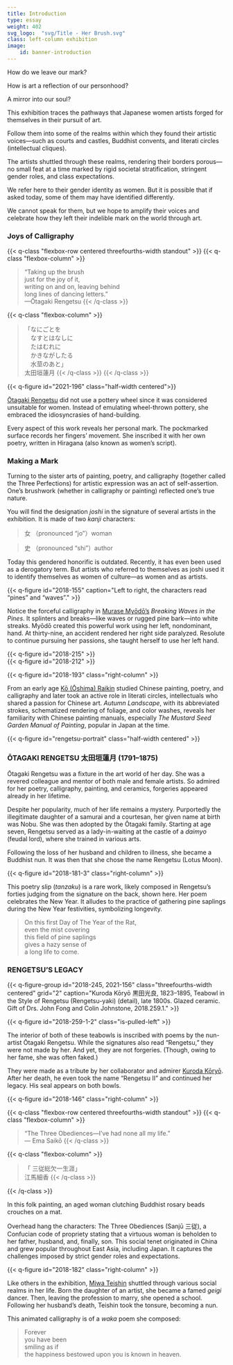 ```yaml
---
title: Introduction
type: essay
weight: 402
svg_logo:  "svg/Title - Her Brush.svg"
class: left-column exhibition
image:
    id: banner-introduction
---
```


How do we leave our mark?

How is art a reflection of our personhood?

A mirror into our soul?

This exhibition traces the pathways that Japanese women artists forged for themselves in their pursuit of art.

Follow them into some of the realms within which they found their artistic voices—such as courts and castles, Buddhist convents, and literati circles (intellectual cliques).

The artists shuttled through these realms, rendering their borders porous—no small feat at a time marked by rigid societal stratification, stringent gender roles, and class expectations.

We refer here to their gender identity as women. But it is possible that if asked today, some of them may have identified differently.

We cannot speak for them, but we hope to amplify their voices and celebrate how they left their indelible mark on the world through art.

<div class="spacer-300"></div>

### Joys of Calligraphy

{{< q-class "flexbox-row centered threefourths-width standout" >}}
{{< q-class "flexbox-column" >}}
>“Taking up the brush\
>just for the joy of it,\
>writing on and on, leaving behind\
>long lines of dancing letters.”\
>—Ōtagaki Rengetsu
{{< /q-class >}}

{{< q-class "flexbox-column" >}}
><span lang="ja">「なにごとを\
>&#12288;なすとはなしに\
>&#12288;たはむれに\
>&#12288;かきながしたる\
>&#12288;水莖のあと」\
>太田垣蓮月</span>
{{< /q-class >}}
{{< /q-class >}}

{{< q-figure id="2021-196" class="half-width centered">}}

[Ōtagaki Rengetsu](/artists/#Ōtagaki-Rengetsu-太田垣蓮月/) did not use a pottery wheel since it was considered unsuitable for women. Instead of emulating wheel-thrown pottery, she embraced the idiosyncrasies of hand-building.

Every aspect of this work reveals her personal mark. The pockmarked surface records her fingers’ movement. She inscribed it with her own poetry, written in Hiragana (also known as women’s script).


### Making a Mark ###

Turning to the sister arts of painting, poetry, and calligraphy (together called the Three Perfections) for artistic expression was an act of self-assertion. One’s brushwork (whether in calligraphy or painting) reflected one’s true nature.

You will find the designation *joshi* in the signature of several artists in the exhibition. It is made of two *kanji* characters:

><span lang="ja">女</span> （pronounced “jo”）woman

><span lang="ja">史</span> （pronounced “shi”）author

Today this gendered honorific is outdated. Recently, it has even been used as a derogatory term. But artists who referred to themselves as joshi used it to identify themselves as women of culture—as women and as artists.

{{< q-figure id="2018-155" caption="Left to right, the characters read “pines” and “waves”." >}}

Notice the forceful calligraphy in [Murase Myōdō’s](/artists/#Murase-Myōdō-村瀬明道/) *Breaking Waves in the Pines*. It splinters and breaks—like waves or rugged pine bark—into white streaks. Myōdō created this powerful work using her left, nondominant, hand. At thirty-nine, an accident rendered her right side paralyzed. Resolute to continue pursuing her passions, she taught herself to use her left hand.

<div class="flexbox-row col-2 threefourths-width centered">
<div class="flexbox-column padding-20">
{{< q-figure id="2018-215" >}}
</div>
<div class="flexbox-column padding-20">
{{< q-figure id="2018-212" >}}
</div>
</div>

{{< q-figure id="2018-193" class="right-column" >}}

From an early age [Kō (Ōshima) Raikin](/artists/#Kō-(Ōshima)-Raikin-高(大島)来禽/) studied Chinese painting, poetry, and calligraphy and later took an active role in literati circles, intellectuals who shared a passion for Chinese art. *Autumn Landscape*, with its abbreviated strokes, schematized rendering of foliage, and color washes, reveals her familiarity with Chinese painting manuals, especially *The* *Mustard Seed Garden Manual of Painting*, popular in Japan at the time.

<div class="spacer-100"></div>

{{< q-figure id="rengetsu-portrait" class="half-width centered" >}}

<div class="spacer-300"></div>

### ŌTAGAKI RENGETSU <span lang="ja">太田垣蓮月</span> (1791–1875)

Ōtagaki Rengetsu was a fixture in the art world of her day. She was a revered colleague and mentor of both male and female artists. So admired for her poetry, calligraphy, painting, and ceramics, forgeries appeared already in her lifetime.

Despite her popularity, much of her life remains a mystery. Purportedly the illegitimate daughter of a samurai and a courtesan, her given name at birth was Nobu. She was then adopted by the Ōtagaki family. Starting at age seven, Rengetsu served as a lady-in-waiting at the castle of a *daimyo* (feudal lord), where she trained in various arts.

Following the loss of her husband and children to illness, she became a Buddhist nun. It was then that she chose the name Rengetsu (Lotus Moon).

<div class="spacer-300"></div>

{{< q-figure id="2018-181-3" class="right-column" >}}

This poetry slip (*tanzaku*) is a rare work, likely composed in Rengetsu’s forties judging from the signature on the back, shown here. Her poem celebrates the New Year. It alludes to the practice of gathering pine saplings during the New Year festivities, symbolizing longevity.

>On this first Day of The Year of the Rat,<br />
>even the mist covering<br />
>this field of pine saplings<br />
>gives a hazy sense of<br />
>a long life to come.<br />

<div class="spacer-300"></div>

### RENGETSU’S LEGACY

{{< q-figure-group id="2018-245, 2021-156" class="threefourths-width centered" grid="2" caption="Kuroda Kōryō 黒田光良, 1823–1895, Teabowl in the Style of Rengetsu (Rengetsu-yaki) (detail), late 1800s. Glazed ceramic. Gift of Drs. John Fong and Colin Johnstone, 2018.259.1." >}}

{{< q-figure id="2018-259-1-2" class="is-pulled-left" >}}

The interior of both of these teabowls is inscribed with poems by the nun-artist Ōtagaki Rengetsu. While the signatures also read “Rengetsu,” they were not made by her. And yet, they are not forgeries. (Though, owing to her fame, she was often faked.)

They were made as a tribute by her collaborator and admirer [Kuroda Kōryō](/artists/#Kuroda-Kōryō-黒田光良/). After her death, he even took the name “Rengetsu II” and continued her legacy. His seal appears on both bowls.

<div class="spacer-300"></div>
{{< q-figure id="2018-146" class="right-column" >}}

{{< q-class "flexbox-row centered threefourths-width standout" >}}
{{< q-class "flexbox-column" >}}
>“The Three Obediences—I’ve had none all my life.”\
>— Ema Saikō
{{< /q-class >}}

{{< q-class "flexbox-column" >}}
><span lang="ja">「 三従総欠一生涯」\
>江馬細香</span>
{{< /q-class >}}

{{< /q-class >}}

In this folk painting, an aged woman clutching Buddhist rosary beads crouches on a mat.

Overhead hang the characters: The Three Obediences (Sanjū <span lang="ja">三従</span>), a Confucian code of propriety stating that a virtuous woman is beholden to her father, husband, and, finally, son. This social tenet originated in China and grew popular throughout East Asia, including Japan. It captures the challenges imposed by strict gender roles and expectations.

<div class="spacer-300"></div>

{{< q-figure id="2018-182" class="right-column" >}}

Like others in the exhibition, [Miwa Teishin](/artists/#Miwa-Teishin-三輪貞信/) shuttled through various social realms in her life. Born the daughter of an artist, she became a famed *geigi* dancer. Then, leaving the profession to marry, she opened a school. Following her husband’s death, Teishin took the tonsure, becoming a nun.

This animated calligraphy is of a *waka* poem she composed:

>Forever<br />
>you have been<br />
>smiling as if<br />
>the happiness bestowed upon you is known in heaven.<br />

